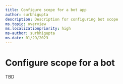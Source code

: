 ```yaml
---
title: Configure scope for a bot app
author: surbhigupta
description: Description for configuring bot scope
ms.topic: overview
ms.localizationpriority: high
ms-author: surbhigupta
ms.date: 01/29/2023
---
```



# Configure scope for a bot

TBD
